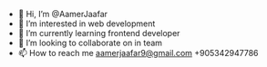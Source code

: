 - 👋 Hi, I’m @AamerJaafar
- 👀 I’m interested in web development
- 🌱 I’m currently learning frontend developer
- 💞️ I’m looking to collaborate on in team
- 📫 How to reach me aamerjaafar9@gmail.com
+905342947786
<!---
AamerJaafar/AamerJaafar is a ✨ special ✨ repository because its `README.md` (this file) appears on your GitHub profile.
You can click the Preview link to take a look at your changes.
--->
